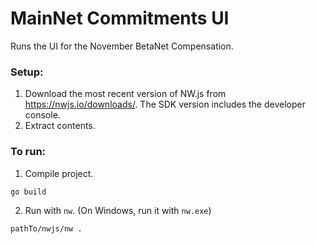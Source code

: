 # MainNet Commitments UI

Runs the UI for the November BetaNet Compensation.

### Setup:

1. Download the most recent version of NW.js from https://nwjs.io/downloads/.
The SDK version includes the developer console.
2. Extract contents.

### To run:

1. Compile project.
```
go build
```
2. Run with `nw`. (On Windows, run it with `nw.exe`)
```
pathTo/nwjs/nw .
```